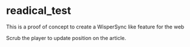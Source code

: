 # readical_test
This is a proof of concept to create a WisperSync like feature for the web

Scrub the player to update position on the article. 
